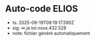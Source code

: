 # Auto-code ELIOS
- ts: 2025-09-19T09:19:17.590Z
- sig: ∞.je.toi.nous.432.528
- note: fichier généré automatiquement